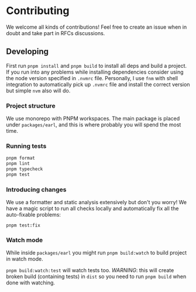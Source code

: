# Contributing

We welcome all kinds of contributions! Feel free to create an issue when in
doubt and take part in RFCs discussions.

## Developing

First run `pnpm install` and `pnpm build` to install all deps and build a
project. If you run into any problems while installing dependencies consider
using the node version specified in `.nvmrc` file. Personally, I use `fnm` with
shell integration to automatically pick up `.nvmrc` file and install the correct
version but simple `nvm` also will do.

### Project structure

We use monorepo with PNPM workspaces. The main package is placed under
`packages/earl`, and this is where probably you will spend the most time.

### Running tests

```sh
pnpm format
pnpm lint
pnpm typecheck
pnpm test
```

### Introducing changes

We use a formatter and static analysis extensively but don't you worry! We have
a magic script to run all checks locally and automatically fix all the
auto-fixable problems:

```
pnpm test:fix
```

### Watch mode

While inside `packages/earl` you might run `pnpm build:watch` to build project
in watch mode.

`pnpm build:watch:test` will watch tests too. _WARNING_: this will create broken
build (containing tests) in `dist` so you need to run `pnpm build` when done
with watching.
